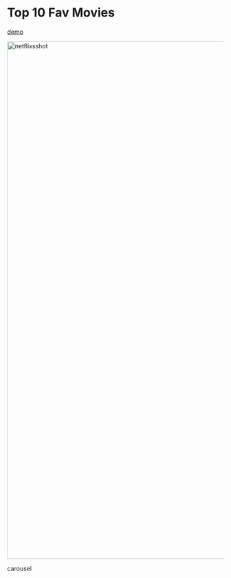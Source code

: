 # Top 10 Fav Movies

[demo](https://dokinqs.github.io/netflix-layout/netflix.html)

<img width="1200" alt="netflixsshot" src="https://user-images.githubusercontent.com/22225317/35609686-4cc033bc-062c-11e8-87d6-ef10bd8f52a0.png">

carousel